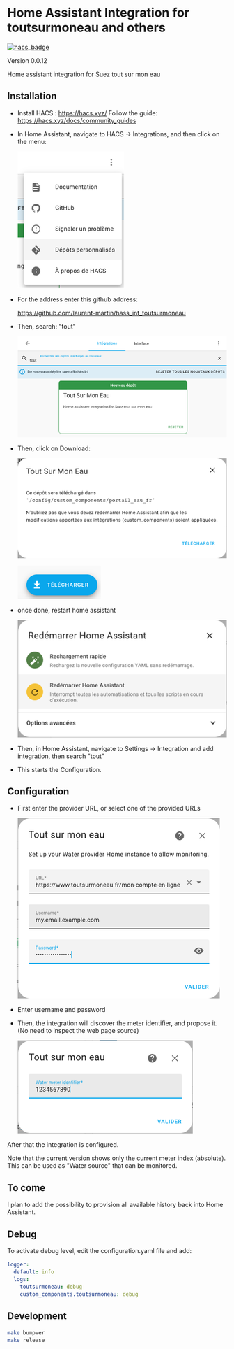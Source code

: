 # Home Assistant Integration for toutsurmoneau and others

[![hacs_badge](https://img.shields.io/badge/HACS-Custom-41BDF5.svg)](https://github.com/hacs/integration)

Version 0.0.12

Home assistant integration for Suez tout sur mon eau

## Installation

- Install HACS : <https://hacs.xyz/>
  Follow the guide: <https://hacs.xyz/docs/community_guides>

- In Home Assistant, navigate to HACS &rarr; Integrations, and then click on the menu:

  ![menu](images/menu_depot.png)

- For the address enter this github address:

  <https://github.com/laurent-martin/hass_int_toutsurmoneau>

- Then, search: "tout"

  ![search](images/recherche.png)

- Then, click on Download:

  ![download](images/telecharger1.png)

  ![download](images/telecharger.png)

- once done, restart home assistant

  ![restart](images/redemarrer.png)

- Then, in Home Assistant, navigate to Settings &rarr; Integration and add integration, then search "tout"

- This starts the Configuration.

## Configuration

- First enter the provider URL, or select one of the provided URLs

  ![restart](images/config1.png)

- Enter username and password

- Then, the integration will discover the meter identifier, and propose it.
  (No need to inspect the web page source)

  ![restart](images/config2.png)

After that the integration is configured.

Note that the current version shows only the current meter index (absolute).
This can be used as "Water source" that can be monitored.

## To come

I plan to add the possibility to provision all available history back into Home Assistant.

## Debug

To activate debug level, edit the configuration.yaml file and add:

```yaml
logger:
  default: info
  logs:
    toutsurmoneau: debug
    custom_components.toutsurmoneau: debug
```

## Development

```bash
make bumpver
make release
```
